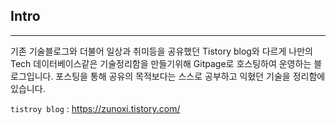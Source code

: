 
## Intro
---
기존 기술블로그와 더불어 일상과 취미등을 공유했던 Tistory blog와 다르게 나만의 Tech 데이터베이스같은 기술정리함을 만들기위해
Gitpage로 호스팅하여 운영하는 블로그입니다. 포스팅을 통해 공유의 목적보다는 스스로 공부하고 익혔던 기술을 정리함에 있습니다.

`tistroy blog` : https://zunoxi.tistory.com/
